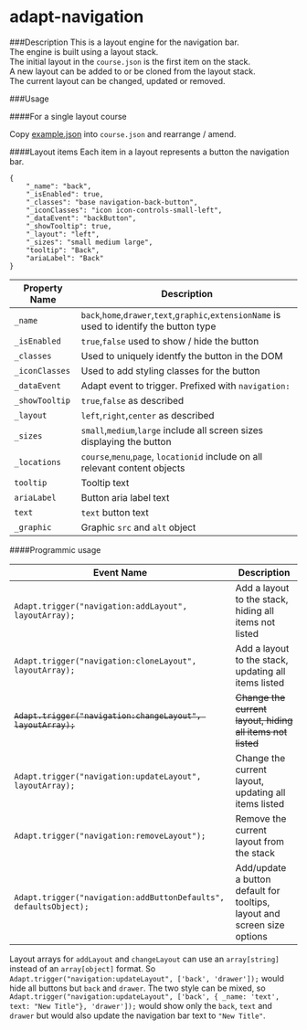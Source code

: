 # adapt-navigation
    

###Description
This is a layout engine for the navigation bar.   
The engine is built using a layout stack.  
The initial layout in the ``course.json`` is the first item on the stack.  
A new layout can be added to or be cloned from the layout stack.  
The current layout can be changed, updated or removed.  

###Usage

####For a single layout course  

Copy [example.json](https://github.com/cgkineo/adapt-navigation/blob/develop/example.json) into ``course.json`` and rearrange / amend.

####Layout items
Each item in a layout represents a button the navigation bar.

```
{
    "_name": "back",
    "_isEnabled": true,
    "_classes": "base navigation-back-button",
    "_iconClasses": "icon icon-controls-small-left",
    "_dataEvent": "backButton",
    "_showTooltip": true,
    "_layout": "left",
    "_sizes": "small medium large",
    "tooltip": "Back",
    "ariaLabel": "Back"
}
```
  
| Property Name | Description |
| --- | --- |
| ``_name`` | ``back``,``home``,``drawer``,``text``,``graphic``,``extensionName`` is used to identify the button type |
| ``_isEnabled`` | ``true``,``false`` used to show / hide the button |
| ``_classes`` | Used to uniquely identfy the button in the DOM |
| ``_iconClasses`` | Used to add styling classes for the button |
| ``_dataEvent`` | Adapt event to trigger. Prefixed with ``navigation:`` |
| ``_showTooltip`` | ``true``,``false`` as described |
| ``_layout`` | ``left``,``right``,``center`` as described |
| ``_sizes`` | ``small``,``medium``,``large`` include all screen sizes displaying the button |
| ``_locations`` | ``course``,``menu``,``page``, ``locationid`` include on all relevant content objects |
| ``tooltip`` | Tooltip text |
| ``ariaLabel`` | Button aria label text |
| ``text`` | ``text`` button text |
| ``_graphic`` | Graphic ``src`` and ``alt`` object |
  
  

####Programmic usage


| Event Name | Description |
| --- | --- |
| ``Adapt.trigger("navigation:addLayout", layoutArray);`` | Add a layout to the stack, hiding all items not listed |
| ``Adapt.trigger("navigation:cloneLayout", layoutArray);`` | Add a layout to the stack, updating all items listed |
| ~~``Adapt.trigger("navigation:changeLayout", layoutArray);``~~ | ~~Change the current layout, hiding all items not listed~~ |
| ``Adapt.trigger("navigation:updateLayout", layoutArray);`` | Change the current layout, updating all items listed |
| ``Adapt.trigger("navigation:removeLayout");`` | Remove the current layout from the stack |
| ``Adapt.trigger("navigation:addButtonDefaults", defaultsObject);`` | Add/update a button default for tooltips, layout and screen size options |

Layout arrays for ``addLayout`` and ``changeLayout`` can use an ``array[string]`` instead of an ``array[object]`` format. So ``Adapt.trigger("navigation:updateLayout", ['back', 'drawer']);`` would hide all buttons but ``back`` and ``drawer``. The two style can be mixed, so ``Adapt.trigger("navigation:updateLayout", ['back', { _name: 'text', text: "New Title"}, 'drawer']);`` would show only the ``back``, ``text`` and ``drawer`` but would also update the navigation bar text to ``"New Title"``. 
